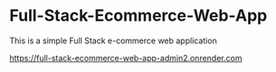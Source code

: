 # Full-Stack-Ecommerce-Web-App
This is a simple Full Stack e-commerce web application 

https://full-stack-ecommerce-web-app-admin2.onrender.com
